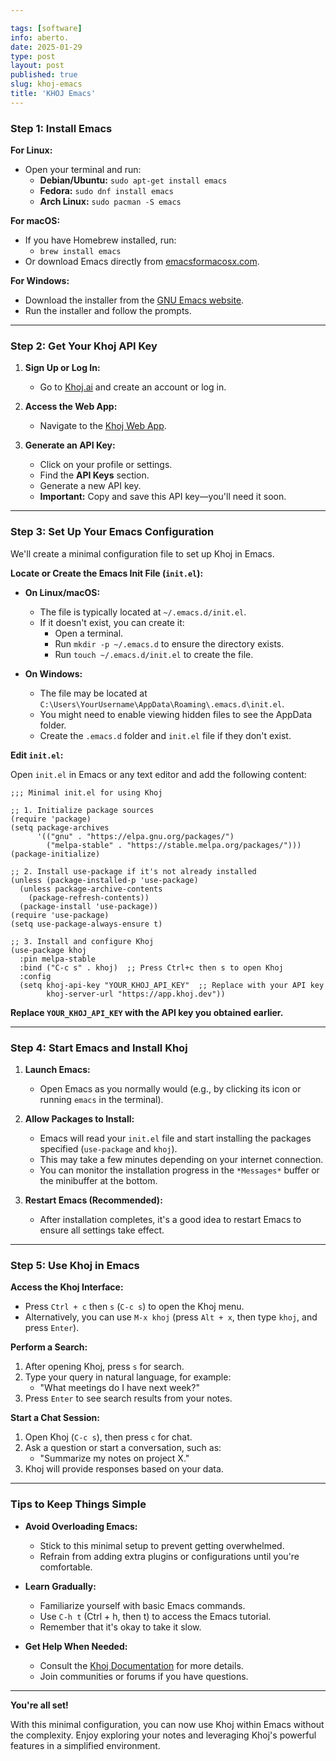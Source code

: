 ```yaml
---

tags: [software]
info: aberto.
date: 2025-01-29
type: post
layout: post
published: true
slug: khoj-emacs
title: 'KHOJ Emacs'
---
```

### **Step 1: Install Emacs**

**For Linux:**

- Open your terminal and run:
  - **Debian/Ubuntu:** `sudo apt-get install emacs`
  - **Fedora:** `sudo dnf install emacs`
  - **Arch Linux:** `sudo pacman -S emacs`

**For macOS:**

- If you have Homebrew installed, run:
  - `brew install emacs`
- Or download Emacs directly from [emacsformacosx.com](https://emacsformacosx.com/).

**For Windows:**

- Download the installer from the [GNU Emacs website](https://www.gnu.org/software/emacs/download.html#windows).
- Run the installer and follow the prompts.

---

### **Step 2: Get Your Khoj API Key**

1. **Sign Up or Log In:**

   - Go to [Khoj.ai](https://khoj.ai/) and create an account or log in.

2. **Access the Web App:**

   - Navigate to the [Khoj Web App](https://app.khoj.dev/).

3. **Generate an API Key:**

   - Click on your profile or settings.
   - Find the **API Keys** section.
   - Generate a new API key.
   - **Important:** Copy and save this API key—you'll need it soon.

---

### **Step 3: Set Up Your Emacs Configuration**

We'll create a minimal configuration file to set up Khoj in Emacs.

**Locate or Create the Emacs Init File (`init.el`):**

- **On Linux/macOS:**

  - The file is typically located at `~/.emacs.d/init.el`.
  - If it doesn't exist, you can create it:
    - Open a terminal.
    - Run `mkdir -p ~/.emacs.d` to ensure the directory exists.
    - Run `touch ~/.emacs.d/init.el` to create the file.

- **On Windows:**

  - The file may be located at `C:\Users\YourUsername\AppData\Roaming\.emacs.d\init.el`.
  - You might need to enable viewing hidden files to see the AppData folder.
  - Create the `.emacs.d` folder and `init.el` file if they don't exist.

**Edit `init.el`:**

Open `init.el` in Emacs or any text editor and add the following content:

```emacs-lisp
;;; Minimal init.el for using Khoj

;; 1. Initialize package sources
(require 'package)
(setq package-archives
      '(("gnu" . "https://elpa.gnu.org/packages/")
        ("melpa-stable" . "https://stable.melpa.org/packages/")))
(package-initialize)

;; 2. Install use-package if it's not already installed
(unless (package-installed-p 'use-package)
  (unless package-archive-contents
    (package-refresh-contents))
  (package-install 'use-package))
(require 'use-package)
(setq use-package-always-ensure t)

;; 3. Install and configure Khoj
(use-package khoj
  :pin melpa-stable
  :bind ("C-c s" . khoj)  ;; Press Ctrl+c then s to open Khoj
  :config
  (setq khoj-api-key "YOUR_KHOJ_API_KEY"  ;; Replace with your API key
        khoj-server-url "https://app.khoj.dev"))
```

**Replace `YOUR_KHOJ_API_KEY` with the API key you obtained earlier.**

---

### **Step 4: Start Emacs and Install Khoj**

1. **Launch Emacs:**

   - Open Emacs as you normally would (e.g., by clicking its icon or running `emacs` in the terminal).

2. **Allow Packages to Install:**

   - Emacs will read your `init.el` file and start installing the packages specified (`use-package` and `khoj`).
   - This may take a few minutes depending on your internet connection.
   - You can monitor the installation progress in the `*Messages*` buffer or the minibuffer at the bottom.

3. **Restart Emacs (Recommended):**

   - After installation completes, it's a good idea to restart Emacs to ensure all settings take effect.

---

### **Step 5: Use Khoj in Emacs**

**Access the Khoj Interface:**

- Press `Ctrl + c` then `s` (`C-c s`) to open the Khoj menu.
- Alternatively, you can use `M-x khoj` (press `Alt + x`, then type `khoj`, and press `Enter`).

**Perform a Search:**

1. After opening Khoj, press `s` for search.
2. Type your query in natural language, for example:
   - "What meetings do I have next week?"
3. Press `Enter` to see search results from your notes.

**Start a Chat Session:**

1. Open Khoj (`C-c s`), then press `c` for chat.
2. Ask a question or start a conversation, such as:
   - "Summarize my notes on project X."
3. Khoj will provide responses based on your data.

---

### **Tips to Keep Things Simple**

- **Avoid Overloading Emacs:**

  - Stick to this minimal setup to prevent getting overwhelmed.
  - Refrain from adding extra plugins or configurations until you're comfortable.

- **Learn Gradually:**

  - Familiarize yourself with basic Emacs commands.
  - Use `C-h t` (Ctrl + h, then t) to access the Emacs tutorial.
  - Remember that it's okay to take it slow.

- **Get Help When Needed:**

  - Consult the [Khoj Documentation](https://docs.khoj.dev/clients/emacs) for more details.
  - Join communities or forums if you have questions.

---

**You're all set!**

With this minimal configuration, you can now use Khoj within Emacs without the complexity. Enjoy exploring your notes and leveraging Khoj's powerful features in a simplified environment.